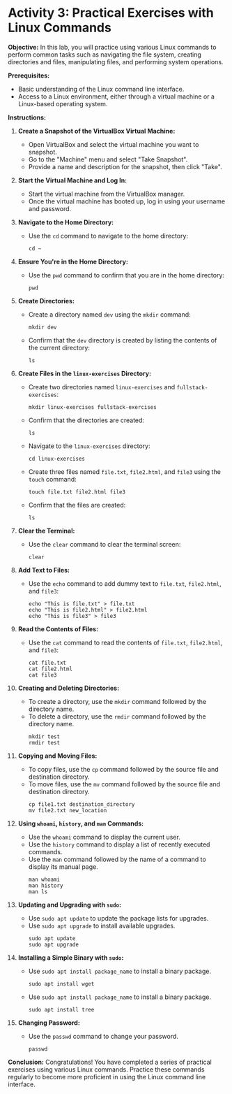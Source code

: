 # Activity 3: Practical Exercises with Linux Commands

**Objective:** In this lab, you will practice using various Linux commands to perform common tasks such as navigating the file system, creating directories and files, manipulating files, and performing system operations.

**Prerequisites:**
- Basic understanding of the Linux command line interface.
- Access to a Linux environment, either through a virtual machine or a Linux-based operating system.

**Instructions:**

1. **Create a Snapshot of the VirtualBox Virtual Machine:**
   - Open VirtualBox and select the virtual machine you want to snapshot.
   - Go to the "Machine" menu and select "Take Snapshot".
   - Provide a name and description for the snapshot, then click "Take".

2. **Start the Virtual Machine and Log In:**
   - Start the virtual machine from the VirtualBox manager.
   - Once the virtual machine has booted up, log in using your username and password.

3. **Navigate to the Home Directory:**
   - Use the `cd` command to navigate to the home directory:
     ```
     cd ~
     ```

4. **Ensure You're in the Home Directory:**
   - Use the `pwd` command to confirm that you are in the home directory:
     ```
     pwd
     ```

5. **Create Directories:**
   - Create a directory named `dev` using the `mkdir` command:
     ```
     mkdir dev
     ```
   - Confirm that the `dev` directory is created by listing the contents of the current directory:
     ```
     ls
     ```

6. **Create Files in the `linux-exercises` Directory:**
   - Create two directories named `linux-exercises` and `fullstack-exercises`:
     ```
     mkdir linux-exercises fullstack-exercises
     ```
   - Confirm that the directories are created:
     ```
     ls
     ```
   - Navigate to the `linux-exercises` directory:
     ```
     cd linux-exercises
     ```
   - Create three files named `file.txt`, `file2.html`, and `file3` using the `touch` command:
     ```
     touch file.txt file2.html file3
     ```
   - Confirm that the files are created:
     ```
     ls
     ```

7. **Clear the Terminal:**
   - Use the `clear` command to clear the terminal screen:
     ```
     clear
     ```

8. **Add Text to Files:**
   - Use the `echo` command to add dummy text to `file.txt`, `file2.html`, and `file3`:
     ```
     echo "This is file.txt" > file.txt
     echo "This is file2.html" > file2.html
     echo "This is file3" > file3
     ```

9. **Read the Contents of Files:**
   - Use the `cat` command to read the contents of `file.txt`, `file2.html`, and `file3`:
     ```
     cat file.txt
     cat file2.html
     cat file3
     ```

10. **Creating and Deleting Directories:**
    - To create a directory, use the `mkdir` command followed by the directory name.
    - To delete a directory, use the `rmdir` command followed by the directory name.
      ```
      mkdir test
      rmdir test
      ```

11. **Copying and Moving Files:**
    - To copy files, use the `cp` command followed by the source file and destination directory.
    - To move files, use the `mv` command followed by the source file and destination directory.
      ```
      cp file1.txt destination_directory
      mv file2.txt new_location
      ```

12. **Using `whoami`, `history`, and `man` Commands:**
    - Use the `whoami` command to display the current user.
    - Use the `history` command to display a list of recently executed commands.
    - Use the `man` command followed by the name of a command to display its manual page.
      ```
      man whoami
      man history
      man ls
      ```

13. **Updating and Upgrading with `sudo`:**
    - Use `sudo apt update` to update the package lists for upgrades.
    - Use `sudo apt upgrade` to install available upgrades.
      ```
      sudo apt update
      sudo apt upgrade
      ```

14. **Installing a Simple Binary with `sudo`:**
    - Use `sudo apt install package_name` to install a binary package.
      ```
      sudo apt install wget
      ```
    - Use `sudo apt install package_name` to install a binary package.
      ```
      sudo apt install tree
      ```
      

15. **Changing Password:**
    - Use the `passwd` command to change your password.
      ```
      passwd
      ```

**Conclusion:**
Congratulations! You have completed a series of practical exercises using various Linux commands. Practice these commands regularly to become more proficient in using the Linux command line interface.

